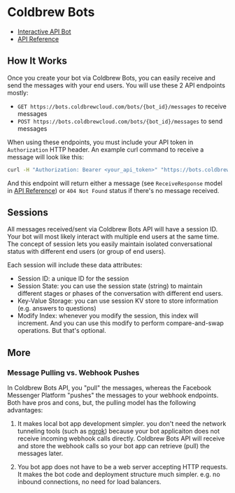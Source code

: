 # Coldbrew Bots

- [Interactive API Bot](https://www.messenger.com/t/260871171047071)
- [API Reference](https://swagger.coldbrewcloud.com/index.html?url=/specs/bots/api.yaml)

## How It Works

Once you create your bot via Coldbrew Bots, you can easily receive and send the messages with your end users. You will use these 2 API endpoints mostly:

- `GET https://bots.coldbrewcloud.com/bots/{bot_id}/messages` to receive messages
- `POST https://bots.coldbrewcloud.com/bots/{bot_id}/messages` to send messages

When using these endpoints, you must include your API token in `Authorization` HTTP header. An example curl command to receive a message will look like this:

```bash
curl -H "Authorization: Bearer <your_api_token>" "https://bots.coldbrewcloud.com/bots/<your_bot_id>/messages"
```

And this endpoint will return either a message (see `ReceiveResponse` model in [API Reference](https://swagger.coldbrewcloud.com/index.html?url=/specs/bots/api.yaml)) or `404 Not Found` status if there's no message received.

## Sessions

All messages received/sent via Coldbrew Bots API will have a session ID. Your bot will most likely interact with multiple end users at the same time. The concept of session lets you easily maintain isolated conversational status with different end users (or group of end users).

Each session will include these data attributes:

- Session ID: a unique ID for the session
- Session State: you can use the session state (string) to maintain different stages or phases of the conversation with different end users.
- Key-Value Storage: you can use session KV store to store information (e.g. answers to questions)
- Modify Index: whenever you modify the session, this index will increment. And you can use this modify to perform compare-and-swap operations. But that's optional.

## More

### Message Pulling vs. Webhook Pushes

In Coldbrew Bots API, you "pull" the messages, whereas the Facebook Messenger Platform "pushes" the messages to your webhook endpoints. Both have pros and cons, but, the pulling model has the following advantages:

1. It makes local bot app development simpler. you don't need the network tunneling tools (such as [ngrok](https://ngrok.com/)) because your bot applicaiton does not receive incoming webhook calls directly. Coldbrew Bots API will receive and store the webhook calls so your bot app can retrieve (pull) the messages later.

2. You bot app does not have to be a web server accepting HTTP requests. It makes the bot code and deployment structure much simpler. e.g. no inbound connections, no need for load balancers.
